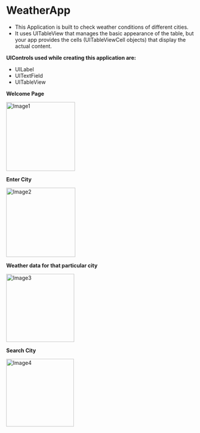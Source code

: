 # WeatherApp
* This Application is built to check weather conditions of different cities.
* It uses UITableView that manages the basic appearance of the table, but your app provides the cells (UITableViewCell objects) that display the actual content.

__UIControls used while creating this application are:__
* UILabel
* UITextField
* UITableView

 __Welcome Page__
 
 <img width="184" alt="Image1" src="https://user-images.githubusercontent.com/75938203/126906008-91b3f78c-808e-4909-bb9a-1a33912ecf59.png">

 __Enter City__
 
 <img width="185" alt="Image2" src="https://user-images.githubusercontent.com/75938203/126906010-2303f5b7-8b2d-4dfa-ad37-8f1e4bcb67ee.png">
 
__Weather data for that particular city__

<img width="182" alt="Image3" src="https://user-images.githubusercontent.com/75938203/126906012-6aba2b44-2cb2-46f8-b945-fee23a8d18ee.png">

__Search City__

<img width="181" alt="Image4" src="https://user-images.githubusercontent.com/75938203/126906028-0b20e180-eed3-4d9a-834a-b6676720c7d4.png">
